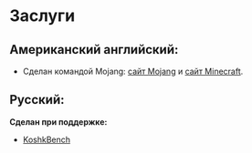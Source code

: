 # Заслуги

## Американский английский:

* Сделан командой Mojang: [сайт Mojang](https://www.mojang.com/) и [сайт Minecraft](https://www.minecraft.net/).

## Русский:

**Сделан при поддержке:**

* [KoshkBench](https://www.blogger.com/profile/14942428871430622744)